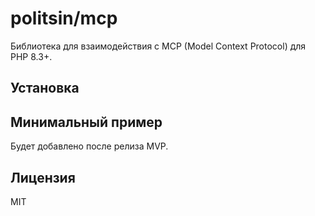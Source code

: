 # politsin/mcp

Библиотека для взаимодействия с MCP (Model Context Protocol) для PHP 8.3+.

## Установка



## Минимальный пример

Будет добавлено после релиза MVP.

## Лицензия
MIT
